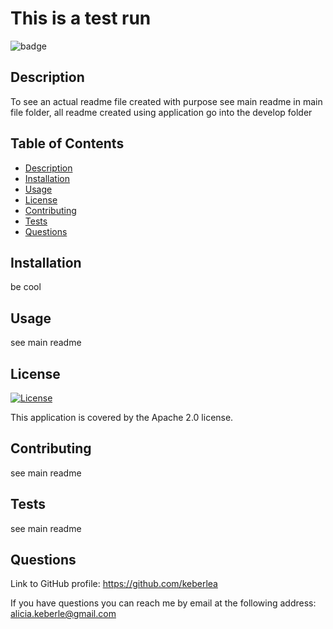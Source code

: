 
  # This is a test run
  
  ![badge](https://img.shields.io/badge/License-Apache_2.0-blue.svg)
  

  ## Description
  To see an actual readme file created with purpose see main readme in main file folder, all readme created using application go into the develop folder

  ## Table of Contents
   - [Description](#Description)
   - [Installation](#Installation)
   - [Usage](#Usage)
   - [License](#License)
   - [Contributing](#Contributers)
   - [Tests](#Tests)
   - [Questions](#Questions)

  ## Installation
  be cool

  ## Usage
  see main readme

  ## License 
  
  [![License](https://img.shields.io/badge/License-Apache_2.0-blue.svg)](https://opensource.org/licenses/https://opensource.org/licenses/Apache-2.0)

  This application is covered by the Apache 2.0 license.
  
  ## Contributing
  see main readme

  ## Tests
  see main readme

  ## Questions
  Link to GitHub profile: https://github.com/keberlea
  
  If you have questions you can reach me by email at the following address: alicia.keberle@gmail.com
  